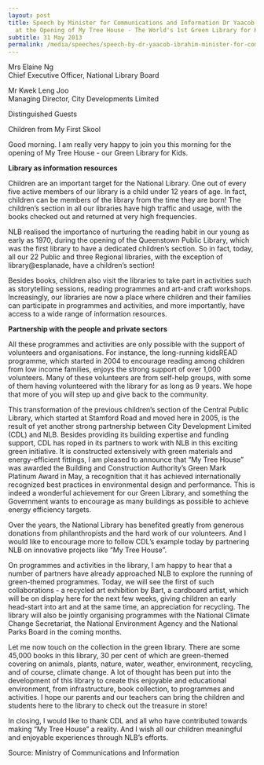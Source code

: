 ```yaml
---
layout: post
title: Speech by Minister for Communications and Information Dr Yaacob Ibrahim
  at the Opening of My Tree House - The World's 1st Green Library for Kids
subtitle: 31 May 2013
permalink: /media/speeches/speech-by-dr-yaacob-ibrahim-minister-for-communications-and-information-at-the-opening-of-my-tree-house--the-world's-1st-green-library-for-kids-on-31-may-2013/
---
```

Mrs Elaine Ng  
Chief Executive Officer, National Library Board

Mr Kwek Leng Joo  
Managing Director, City Developments Limited

Distinguished Guests

Children from My First Skool

Good morning. I am really very happy to join you this morning for the opening of My Tree House - our Green Library for Kids.

**Library as information resources**

Children are an important target for the National Library. One out of every five active members of our library is a child under 12 years of age. In fact, children can be members of the library from the time they are born! The children’s section in all our libraries have high traffic and usage, with the books checked out and returned at very high frequencies.

NLB realised the importance of nurturing the reading habit in our young as early as 1970, during the opening of the Queenstown Public Library, which was the first library to have a dedicated children’s section. So in fact, today, all our 22 Public and three Regional libraries, with the exception of library@esplanade, have a children’s section!

Besides books, children also visit the libraries to take part in activities such as storytelling sessions, reading programmes and art-and craft workshops. Increasingly, our libraries are now a place where children and their families can participate in programmes and activities, and more importantly, have access to a wide range of information resources.

**Partnership with the people and private sectors**

All these programmes and activities are only possible with the support of volunteers and organisations. For instance, the long-running kidsREAD programme, which started in 2004 to encourage reading among children from low income families, enjoys the strong support of over 1,000 volunteers. Many of these volunteers are from self-help groups, with some of them having volunteered with the library for as long as 9 years. We hope that more of you will step up and give back to the community.

This transformation of the previous children’s section of the Central Public Library, which started at Stamford Road and moved here in 2005, is the result of yet another strong partnership between City Development Limited (CDL) and NLB. Besides providing its building expertise and funding support, CDL has roped in its partners to work with NLB in this exciting green initiative. It is constructed extensively with green materials and energy-efficient fittings, I am pleased to announce that “My Tree House” was awarded the Building and Construction Authority’s Green Mark Platinum Award in May, a recognition that it has achieved internationally recognized best practices in environmental design and performance. This is indeed a wonderful achievement for our Green Library, and something the Government wants to encourage as many buildings as possible to achieve energy efficiency targets.

Over the years, the National Library has benefited greatly from generous donations from philanthropists and the hard work of our volunteers. And I would like to encourage more to follow CDL’s example today by partnering NLB on innovative projects like “My Tree House”.

On programmes and activities in the library, I am happy to hear that a number of partners have already approached NLB to explore the running of green-themed programmes. Today, we will see the first of such collaborations - a recycled art exhibition by Bart, a cardboard artist, which will be on display here for the next few weeks, giving children an early head-start into art and at the same time, an appreciation for recycling. The library will also be jointly organising programmes with the National Climate Change Secretariat, the National Environment Agency and the National Parks Board in the coming months.

Let me now touch on the collection in the green library. There are some 45,000 books in this library, 30 per cent of which are green-themed covering on animals, plants, nature, water, weather, environment, recycling, and of course, climate change. A lot of thought has been put into the development of this library to create this enjoyable and educational environment, from infrastructure, book collection, to programmes and activities. I hope our parents and our teachers can bring the children and students here to the library to check out the treasure in store!

In closing, I would like to thank CDL and all who have contributed towards making “My Tree House” a reality. And I wish all our children meaningful and enjoyable experiences through NLB’s efforts.

Source: Ministry of Communications and Information